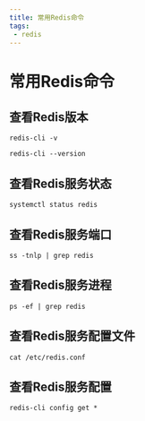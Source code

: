 ```yaml
---
title: 常用Redis命令
tags:
 - redis
---
```

# 常用Redis命令

## 查看Redis版本

```shell
redis-cli -v
```
```shell
redis-cli --version
```


## 查看Redis服务状态

```shell
systemctl status redis
```

## 查看Redis服务端口

```shell
ss -tnlp | grep redis
```

## 查看Redis服务进程

```shell
ps -ef | grep redis
```

## 查看Redis服务配置文件

```shell
cat /etc/redis.conf
```

## 查看Redis服务配置

```shell
redis-cli config get *
```